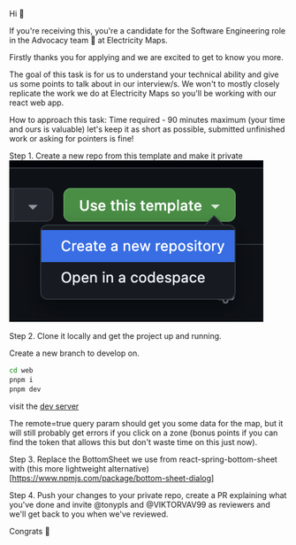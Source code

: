 Hi 👋

If you're receiving this, you're a candidate for the Software Engineering role in the Advocacy team 🥑 at Electricity Maps.

Firstly thanks you for applying and we are excited to get to know you more.

The goal of this task is for us to understand your technical ability and give us some points to talk about in our interview/s. We won't to mostly closely replicate the work we do at Electricity Maps so you'll be working with our react web app.

How to approach this task:
Time required - 90 minutes maximum (your time and ours is valuable) let's keep it as short as possible, submitted unfinished work or asking for pointers is fine!

Step 1.
Create a new repo from this template and make it private ![alt text](image.png)

Step 2.
Clone it locally and get the project up and running.

Create a new branch to develop on.

```bash
cd web
pnpm i
pnpm dev
```

visit the [dev server](http://localhost:5173/map?remote=true)

The remote=true query param should get you some data for the map, but it will still probably get errors if you click on a zone (bonus points if you can find the token that allows this but don't waste time on this just now).

Step 3.
Replace the BottomSheet we use from react-spring-bottom-sheet with (this more lightweight alternative)[https://www.npmjs.com/package/bottom-sheet-dialog]

Step 4.
Push your changes to your private repo, create a PR explaining what you've done and invite @tonypls and @VIKTORVAV99 as reviewers and we'll get back to you when we've reviewed.

Congrats 🎉
